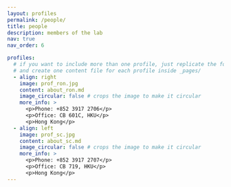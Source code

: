 ```yaml
---
layout: profiles
permalink: /people/
title: people
description: members of the lab
nav: true
nav_order: 6

profiles:
  # if you want to include more than one profile, just replicate the following block
  # and create one content file for each profile inside _pages/
  - align: right
    image: prof_ron.jpg
    content: about_ron.md
    image_circular: false # crops the image to make it circular
    more_info: >
      <p>Phone: +852 3917 2706</p>
      <p>Office: CB 601C, HKU</p>
      <p>Hong Kong</p>
  - align: left
    image: prof_sc.jpg
    content: about_sc.md
    image_circular: false # crops the image to make it circular
    more_info: >
      <p>Phone: +852 3917 2707</p>
      <p>Office: CB 719, HKU</p>
      <p>Hong Kong</p>
---
```

